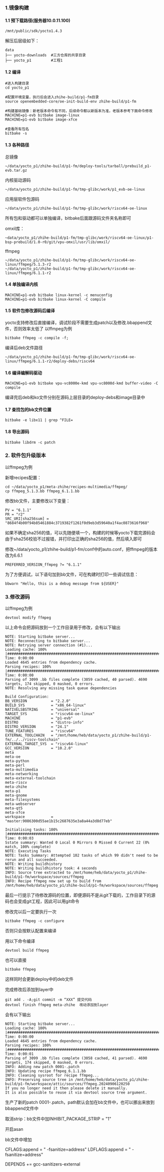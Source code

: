 ### 1.镜像构建
#### 1.1 预下载路径(服务器10.0.11.100)
```
/mnt/public/sdk/yocto1.4.3
```
解压后层级如下：
```
data
├── yocto-downloads  #三方仓库的共享目录
├── yocto_p1         #工程1
```

#### 1.2 编译
```
#进入构建目录
cd yocto_p1

#配置环境变量，执行后会进入zhihe-build/p1-fm目录
source openembedded-core/oe-init-build-env zhihe-build/p1-fm

#构建基础镜像：新老版本命令有不同，后续命令都以新版本为准，老版本参考下面命令修改
MACHINE=p1-evb bitbake image-linux
MACHINE=p1-evb bitbake image-xfce

#查看所有包名
bitbake -s
```

#### 1.3 各种路径
总镜像
```
~/data/yocto_p1/zhihe-build/p1-fm/deploy-tools/tarball/prebuild_p1-evb.tar.gz
```
内核驱动源码
```
~/data/yocto_p1/zhihe-build/p1-fm/tmp-glibc/work/p1_evb-oe-linux
```
应用层软件包源码
```
~/data/yocto_p1/zhihe-build/p1-fm/tmp-glibc/work/riscv64-oe-linux
```
所有包和驱动都可以单独编译，bitbake后面跟源码文件夹名称即可

omxil库：
```
~data/yocto_p1/zhihe-build/p1-fm/tmp-glibc/work/riscv64-oe-linux/p1-bsp-prebuild/1.0-r0/git/vpu-omxil/usr/lib/omxil/
```
ffmpeg
```
~/data/yocto_p1/zhihe-build/p1-fm/tmp-glibc/work/riscv64-oe-linux/ffmpeg/5.1.3-r2
~/data/yocto_p1/zhihe-build/p1-fm/tmp-glibc/work/riscv64-oe-linux/ffmpeg/6.1.1-r2
```


#### 1.4 单独编译内核
```
MACHINE=p1-evb bitbake linux-kernel -c menuconfig
MACHINE=p1-evb bitbake linux-kernel -C compile
```

#### 1.5 软件包修改源码后编译
yocto支持修改后直接编译，调试阶段不需要生成patch以及修改.bbappend文件，否则效率太低了
以ffmpeg为例

```
bitbake ffmpeg -c compile -f;
```
编译后deb文件路径
```
~/data/yocto_p1/zhihe-build/p1-fm/tmp-glibc/work/riscv64-oe-linux/ffmpeg/6.1.1-r2/deploy-debs/riscv64
```

#### 1.6 编译编解码驱动
```
MACHINE=p1-evb bitbake vpu-vc8000e-kmd vpu-vc8000d-kmd buffer-video -C compile
```
编译完后deb和ko文件分别在源码上层目录的deploy-debs和image目录中

#### 1.7 查找包的bb文件位置

```
bitbake -e libx11 | grep ^FILE=
```

#### 1.8 导出源码

```
bitbake libdrm -c patch
```



### 2. 软件包升级版本

以ffmpeg为例

新增recipes配置：
```
cd ~/data/yocto_p1/meta-zhihe/recipes-multimedia/ffmpeg/
cp ffmpeg_5.1.3.bb ffmpeg_6.1.1.bb
```
修改bb文件，主要修改以下变量：
```
PV = "6.1.1"
PR = "r2"
SRC_URI[sha256sum] = "8684f4b00f94b85461884c3719382f1261f0d9eb3d59640a1f4ac0873616f968"
```
如果不确定sha256的值，可以先随便填一个，构建的时候等yocto下载完源码会由于sha256校验不过报错，并打印出正确的sha256的值，然后填入即可

修改~/data/yocto_p1/zhihe-build/p1-fm/conf中的auto.conf，把ffmpeg的版本改为6.6.1
```
PREFERRED_VERSION_ffmpeg ?= "6.1.1"
```

为了方便调试，以下语句加到bb文件，可在构建时打印一些调试信息：
```
bbwarn "Hello, this is a debug message from ${USER}"
```

### 3.修改源码
以ffmpeg为例
```
devtool modify ffmpeg
```
以上命令会把源码放到一个工作目录用于修改，会有以下输出
```
NOTE: Starting bitbake server...
NOTE: Reconnecting to bitbake server...
NOTE: Retrying server connection (#1)...
Loading cache: 100% |######################################################################################################| Time: 0:00:00
Loaded 4645 entries from dependency cache.
Parsing recipes: 100% |####################################################################################################| Time: 0:00:00
Parsing of 3099 .bb files complete (3059 cached, 40 parsed). 4690 targets, 174 skipped, 0 masked, 0 errors.
NOTE: Resolving any missing task queue dependencies

Build Configuration:
BB_VERSION           = "2.2.0"
BUILD_SYS            = "x86_64-linux"
NATIVELSBSTRING      = "universal"
TARGET_SYS           = "riscv64-oe-linux"
MACHINE              = "p1-evb"
DISTRO               = "distro-info"
DISTRO_VERSION       = "24.1"
TUNE_FEATURES        = "riscv64"
EXTERNAL_TOOLCHAIN   = "/mnt/home/heb/data/yocto_p1/zhihe-build/p1-fm/../../riscv-toolchain"
EXTERNAL_TARGET_SYS  = "riscv64-linux"
GCC_VERSION          = "10.2.0"
meta
meta-oe
meta-python
meta-perl
meta-multimedia
meta-networking
meta-external-toolchain
meta-riscv
meta-zhihe
meta-p1
meta-gnome
meta-filesystems
meta-webserver
meta-qt5
meta-xfce
workspace            = "master:9086300d55ae1b15c2687635e3a8a44a3d8d77eb"

Initialising tasks: 100% |#################################################################################################| Time: 0:00:03
Sstate summary: Wanted 0 Local 0 Mirrors 0 Missed 0 Current 22 (0% match, 100% complete)
NOTE: Executing Tasks
NOTE: Tasks Summary: Attempted 102 tasks of which 99 didn't need to be rerun and all succeeded.
NOTE: Writing buildhistory
NOTE: Writing buildhistory took: 4 seconds
INFO: Source tree extracted to /mnt/home/heb/data/yocto_p1/zhihe-build/p1-fm/workspace/sources/ffmpeg
INFO: Recipe ffmpeg now set up to build from /mnt/home/heb/data/yocto_p1/zhihe-build/p1-fm/workspace/sources/ffmpeg
```
最后一行提示了待修改源码的位置，即便源码不是从git下载的，工作目录下的源码也会变成git工程，因此可以用git命令

修改完以后一定要执行一次

```
bitbake ffmpeg -c configure
```

否则只会按默认配置来编译

用以下命令编译
```
devtool build ffmpeg
```
也可以直接

```\
bitbake ffmpeg
```

这样同时会更新deploy中的deb文件

完成修改后添加到layer中

```
git add . -A;git commit -m “XXX” 提交代码
devtool finish ffmpeg meta-zhihe  改动添加到layer
```
会有以下输出
```
NOTE: Starting bitbake server...
Loading cache: 100% |######################################################################################################| Time: 0:00:00
Loaded 4645 entries from dependency cache.
Parsing recipes: 100% |####################################################################################################| Time: 0:00:01
Parsing of 3099 .bb files complete (3058 cached, 41 parsed). 4690 targets, 174 skipped, 0 masked, 0 errors.
INFO: Adding new patch 0001-.patch
INFO: Updating recipe ffmpeg_6.1.1.bb
INFO: Cleaning sysroot for recipe ffmpeg...
INFO: Preserving source tree in /mnt/home/heb/data/yocto_p1/zhihe-build/p1-fm/workspace/attic/sources/ffmpeg.20240906120250
If you no longer need it then please delete it manually.
It is also possible to reuse it via devtool source tree argument.
```
生产了新的patch 0001-.patch，path默认会加在bb文件中，也可以挪出来放到bbappend文件中

取消strip：bb文件中加INHIBIT_PACKAGE_STRIP = "1"



开启asan

bb文件中增加

CFLAGS:append = " -fsanitize=address"
LDFLAGS:append = " -fsanitize=address"

DEPENDS += gcc-sanitizers-external
